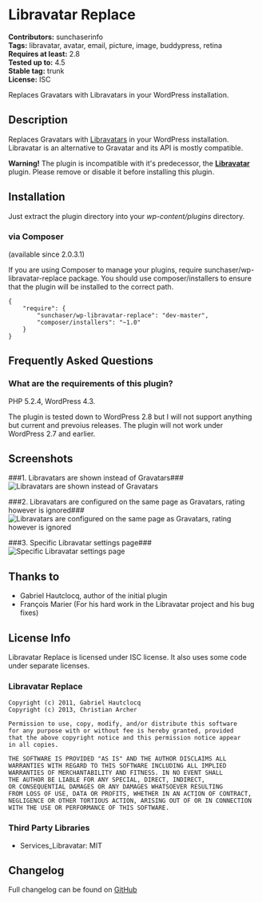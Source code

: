 # Libravatar Replace #
**Contributors:** sunchaserinfo  
**Tags:** libravatar, avatar, email, picture, image, buddypress, retina  
**Requires at least:** 2.8  
**Tested up to:** 4.5  
**Stable tag:** trunk  
**License:** ISC  

Replaces Gravatars with Libravatars in your WordPress installation.

## Description ##

Replaces Gravatars with [Libravatars](http://www.libravatar.org/) in your WordPress installation.
Libravatar is an alternative to Gravatar and its API is mostly compatible.

**Warning!** The plugin is incompatible with it's predecessor, the
**[Libravatar](https://wordpress.org/plugins/libravatar/)** plugin. Please remove or disable it before installing this plugin.

## Installation ##

Just extract the plugin directory into your *wp-content/plugins* directory.

### via Composer ###

(available since 2.0.3.1)

If you are using Composer to manage your plugins, require sunchaser/wp-libravatar-replace package.
You should use composer/installers to ensure that the plugin will be installed to the correct path.

    {
        "require": {
            "sunchaser/wp-libravatar-replace": "dev-master",
            "composer/installers": "~1.0"
        }
    }

## Frequently Asked Questions ##
### What are the requirements of this plugin? ###
PHP 5.2.4, WordPress 4.3.

The plugin is tested down to WordPress 2.8 but I will not support anything but current and prevoius releases.
The plugin will not work under WordPress 2.7 and earlier.

## Screenshots ##

###1. Libravatars are shown instead of Gravatars###
![Libravatars are shown instead of Gravatars](https://ps.w.org/libravatar-replace/assets/screenshot-1.png)

###2. Libravatars are configured on the same page as Gravatars, rating however is ignored###
![Libravatars are configured on the same page as Gravatars, rating however is ignored](https://ps.w.org/libravatar-replace/assets/screenshot-2.png)

###3. Specific Libravatar settings page###
![Specific Libravatar settings page](https://ps.w.org/libravatar-replace/assets/screenshot-3.png)


## Thanks to ##
* Gabriel Hautclocq, author of the initial plugin
* François Marier (For his hard work in the Libravatar project and his bug fixes)

## License Info ##

Libravatar Replace is licensed under ISC license. It also uses
some code under separate licenses.

### Libravatar Replace ###

    Copyright (c) 2011, Gabriel Hautclocq
    Copyright (c) 2013, Christian Archer

    Permission to use, copy, modify, and/or distribute this software
    for any purpose with or without fee is hereby granted, provided
    that the above copyright notice and this permission notice appear
    in all copies.

    THE SOFTWARE IS PROVIDED "AS IS" AND THE AUTHOR DISCLAIMS ALL
    WARRANTIES WITH REGARD TO THIS SOFTWARE INCLUDING ALL IMPLIED
    WARRANTIES OF MERCHANTABILITY AND FITNESS. IN NO EVENT SHALL
    THE AUTHOR BE LIABLE FOR ANY SPECIAL, DIRECT, INDIRECT,
    OR CONSEQUENTIAL DAMAGES OR ANY DAMAGES WHATSOEVER RESULTING
    FROM LOSS OF USE, DATA OR PROFITS, WHETHER IN AN ACTION OF CONTRACT,
    NEGLIGENCE OR OTHER TORTIOUS ACTION, ARISING OUT OF OR IN CONNECTION
    WITH THE USE OR PERFORMANCE OF THIS SOFTWARE.

### Third Party Libraries ###

* Services_Libravatar: MIT

## Changelog ##

Full changelog can be found on [GitHub](https://github.com/sunchaserinfo/wp-libravatar-replace/releases)
